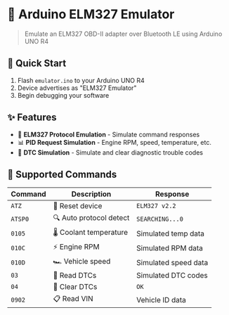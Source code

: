 # 🚗 Arduino ELM327 Emulator

> Emulate an ELM327 OBD-II adapter over Bluetooth LE using Arduino UNO R4


## 🚀 Quick Start

1. Flash `emulator.ino` to your Arduino UNO R4
2. Device advertises as "ELM327 Emulator"
3. Begin debugging your software

## ✨ Features

- 🔧 **ELM327 Protocol Emulation** - Simulate command responses
- 📊 **PID Request Simulation** - Engine RPM, speed, temperature, etc.
- 🚨 **DTC Simulation** - Simulate and clear diagnostic trouble codes

## 📡 Supported Commands

| Command | Description | Response |
|---------|-------------|----------|
| `ATZ` | 🔄 Reset device | `ELM327 v2.2` |
| `ATSP0` | 🔍 Auto protocol detect | `SEARCHING...0` |
| `0105` | 🌡️ Coolant temperature | Simulated temp data |
| `010C` | ⚡ Engine RPM | Simulated RPM data |
| `010D` | 🏎️ Vehicle speed | Simulated speed data |
| `03` | 🚨 Read DTCs | Simulated DTC codes |
| `04` | 🧹 Clear DTCs | `OK` |
| `0902` | 📋 Read VIN | Vehicle ID data |

